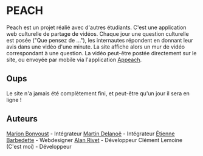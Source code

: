 # PEACH
Peach est un projet réalié avec d'autres étudiants. C'est une application web culturelle de partage de vidéos. Chaque jour une question culturelle est posée ("Que pensez de ..."), les internautes répondent en donnant leur avis dans une vidéo d'une minute. La site affiche alors un mur de vidéo correspondant à une question. La vidéo peut-être postée directement sur le site, ou envoyée par mobile via l'application [Appeach](https://github.com/ClementLmn/appeach).

## Oups

Le site n'a jamais été complètement fini, et peut-être qu'un jour il sera en ligne !

## Auteurs

[Marion Bonvoust](http://www.marionbonvoust.fr) - Intégrateur
[Martin Delanoë](http://www.martindelanoe.fr) - Intégrateur
[Étienne Barbedette](http://etiennebarbedette.fr/) - Webdesigner
[Alan Rivet](https://www.behance.net/AlanRivet) - Développeur
Clément Lemoine (C'est moi) - Développeur
